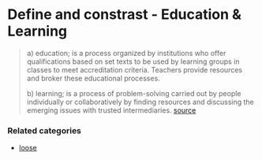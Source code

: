 # Define and constrast - Education & Learning

 

> a) education; is a process organized by institutions who offer qualifications based on set texts to be used by learning groups in classes to meet accreditation criteria. Teachers provide resources and broker these educational processes.
> 
> b) learning; is a process of problem-solving carried out by people individually or collaboratively by finding resources and discussing the emerging issues with trusted intermediaries. [source](https://heutagogicarchive.wordpress.com/2011/04/11/emergent-learning-model/)

### Related categories

- [loose](../loose)
